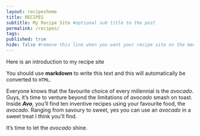 ```yaml
---
layout: recipeshome
title: RECIPES
subtitle: My Recipe Site #optional sub title to the post
permalink: /recipes/
tags:
published: true
hide: false #remove this line when you want your recipe site on the menu
---
```


Here is an introduction to my recipe site

You should use **markdown** to write this text and this will automatically be converted to `HTML`.

Everyone knows that the favourite choice of every millennial is the _avocado_.
Guys, it’s time to venture beyond the limitations of _avocado_ smash on toast. Inside _**Avo**_, you’ll find ten inventive recipes using your favourite food, the _avocado_. Ranging from savoury to sweet, yes you can use an _avocado_ in a sweet treat I think you’ll find.

It’s time to let the _avocado_ shine.
